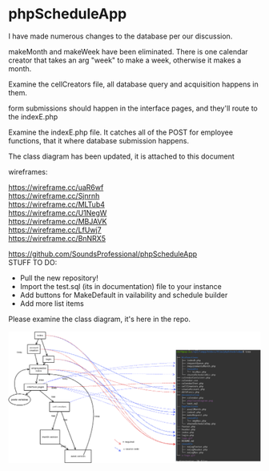 <!--Connor Was Here-->
# phpScheduleApp

<p>I have made numerous changes to the database per our discussion.</p>
<p>makeMonth and makeWeek have been eliminated. There is one calendar creator that takes an arg "week" to make a week, otherwise it makes a month.</p>
<p>Examine the cellCreators file, all database query and acquisition happens in them.</p>
<p>form submissions should happen in the interface pages, and they'll route to the indexE.php</p>
<p>Examine the indexE.php file. It catches all of the POST for employee functions, that it where database submission happens.</p>
<p>The class diagram has been updated, it is attached to this document</p>


wireframes:

https://wireframe.cc/uaR6wf<br/>
https://wireframe.cc/Sjnrnh<br/>
https://wireframe.cc/MLTub4<br/>
https://wireframe.cc/U1NegW<br/>
https://wireframe.cc/MBJAVK<br/>
https://wireframe.cc/LfUwj7<br/>
https://wireframe.cc/BnNRX5<br/>

https://github.com/SoundsProfessional/phpScheduleApp
<br>
STUFF TO DO:
<ul><li>
Pull the new repository!
</li><li>
Import the test.sql (its in documentation) file to your instance
</li><li>
Add buttons for MakeDefault in vailability and schedule builder
</li><li>
Add more list items
</li>
</ul>

Please examine the class diagram, it's here in the repo.<br/><br/>
<img src="phpClassDiagram.png" />

